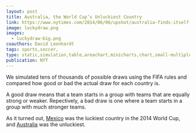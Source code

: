 ```yaml
---
layout: post
title: Australia, the World Cup’s Unluckiest Country
link: https://www.nytimes.com/2014/06/06/upshot/australia-finds-itself-in-bad-spot-in-world-cup.html
image: luckydraw.png
images: 
  - luckydraw-big.png
coauthors: David Leonhardt
tags: sports,soccer,
type: static,simulation,table,areachart,minicharts,chart,small-multiple
publication: NYT
---
```


We simulated tens of thousands of possible draws using the FIFA rules and compared how good or bad the actual draw for each country is.

A good draw means that a team starts in a group with teams that are equally strong or weaker. Repectively, a bad draw is one where a team starts in a group with much stronger teams.

As it turned out, [Mexico](https://www.nytimes.com/2014/06/06/upshot/mexicos-run-of-world-cup-luck-has-continued.html) was the luckiest country in the 2014 World Cup, and [Australia](https://www.nytimes.com/2014/06/06/upshot/australia-finds-itself-in-bad-spot-in-world-cup.html) was the unluckiest.
